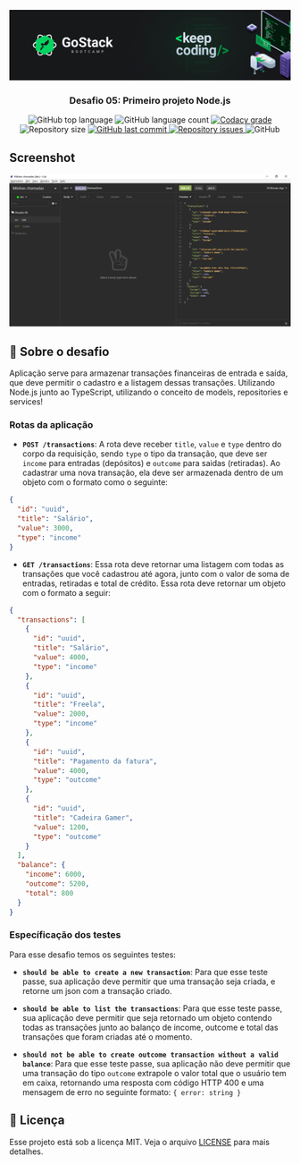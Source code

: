 ![header](https://raw.githubusercontent.com/salomaocristiano/gostack11-desafio-fundamentos-node/master/assets/header-desafios.png)

<h3 align="center">
  Desafio 05: Primeiro projeto Node.js
</h3>

<p align="center">
  <img alt="GitHub top language" src="https://img.shields.io/github/languages/top/salomaocristiano/gostack11-desafio-fundamentos-node.svg">

  <img alt="GitHub language count" src="https://img.shields.io/github/languages/count/salomaocristiano/gostack11-desafio-fundamentos-node.svg">

  <a href="https://www.codacy.com/app/salomaocristiano/gostack11-desafio-fundamentos-node?utm_source=github.com&amp;utm_medium=referral&amp;utm_content=salomaocristiano/gostack11-desafio-fundamentos-node&amp;utm_campaign=Badge_Grade">
    <img alt="Codacy grade" src="https://img.shields.io/codacy/grade/04db4b43120b4d05b9b39c9d2da97300.svg">
  </a>

  <img alt="Repository size" src="https://img.shields.io/github/repo-size/salomaocristiano/gostack11-desafio-fundamentos-node.svg">
  <a href="https://github.com/salomaocristiano/gostack11-desafio-fundamentos-node/commits/master">
    <img alt="GitHub last commit" src="https://img.shields.io/github/last-commit/salomaocristiano/gostack11-desafio-fundamentos-node.svg">
  </a>

  <a href="https://github.com/salomaocristiano/gostack11-desafio-fundamentos-node/issues">
    <img alt="Repository issues" src="https://img.shields.io/github/issues/salomaocristiano/gostack11-desafio-fundamentos-node.svg">
  </a>

  <img alt="GitHub" src="https://img.shields.io/github/license/salomaocristiano/gostack11-desafio-fundamentos-node.svg">
</p>

## Screenshot

<p align="center">

![image-example](https://raw.githubusercontent.com/salomaocristiano/gostack11-desafio-fundamentos-node/master/assets/bootcamp.jpg)

</p>

## :rocket: Sobre o desafio

Aplicação serve para armazenar transações financeiras de entrada e saída, que deve permitir o cadastro e a listagem dessas transações. Utilizando Node.js junto ao TypeScript, utilizando o conceito de models, repositories e services!

### Rotas da aplicação

- **`POST /transactions`**: A rota deve receber `title`, `value` e `type` dentro do corpo da requisição, sendo `type` o tipo da transação, que deve ser `income` para entradas (depósitos) e `outcome` para saidas (retiradas). Ao cadastrar uma nova transação, ela deve ser armazenada dentro de um objeto com o formato como o seguinte:

```json
{
  "id": "uuid",
  "title": "Salário",
  "value": 3000,
  "type": "income"
}
```

- **`GET /transactions`**: Essa rota deve retornar uma listagem com todas as transações que você cadastrou até agora, junto com o valor de soma de entradas, retiradas e total de crédito. Essa rota deve retornar um objeto com o formato a seguir:

```json
{
  "transactions": [
    {
      "id": "uuid",
      "title": "Salário",
      "value": 4000,
      "type": "income"
    },
    {
      "id": "uuid",
      "title": "Freela",
      "value": 2000,
      "type": "income"
    },
    {
      "id": "uuid",
      "title": "Pagamento da fatura",
      "value": 4000,
      "type": "outcome"
    },
    {
      "id": "uuid",
      "title": "Cadeira Gamer",
      "value": 1200,
      "type": "outcome"
    }
  ],
  "balance": {
    "income": 6000,
    "outcome": 5200,
    "total": 800
  }
}
```

### Específicação dos testes

Para esse desafio temos os seguintes testes:

- **`should be able to create a new transaction`**: Para que esse teste passe, sua aplicação deve permitir que uma transação seja criada, e retorne um json com a transação criado.

- **`should be able to list the transactions`**: Para que esse teste passe, sua aplicação deve permitir que seja retornado um objeto contendo todas as transações junto ao balanço de income, outcome e total das transações que foram criadas até o momento.

- **`should not be able to create outcome transaction without a valid balance`**: Para que esse teste passe, sua aplicação não deve permitir que uma transação do tipo `outcome` extrapole o valor total que o usuário tem em caixa, retornando uma resposta com código HTTP 400 e uma mensagem de erro no seguinte formato: `{ error: string }`

## :memo: Licença

Esse projeto está sob a licença MIT. Veja o arquivo [LICENSE](LICENSE.md) para mais detalhes.
